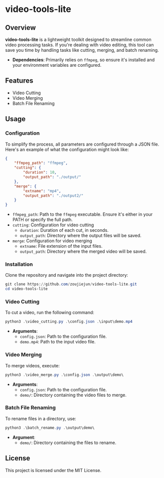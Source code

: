 # video-tools-lite

## Overview

**video-tools-lite** is a lightweight toolkit designed to streamline common video processing tasks. If you're dealing with video editing, this tool can save you time by handling tasks like cutting, merging, and batch renaming.

- **Dependencies**: Primarily relies on `ffmpeg`, so ensure it's installed and your environment variables are configured.

## Features

- Video Cutting
- Video Merging
- Batch File Renaming

## Usage

### Configuration

To simplify the process, all parameters are configured through a JSON file. Here's an example of what the configuration might look like:

```json
{
    "ffmpeg_path": "ffmpeg",
    "cutting": {
        "duration": 10,
        "output_path": "./output/"
    },
    "merge": {
        "extname": "mp4",
        "output_path": "./output2/"
    }
}
```

- `ffmpeg_path`: Path to the `ffmpeg` executable. Ensure it's either in your PATH or specify the full path.
- `cutting`: Configuration for video cutting
  - `duration`: Duration of each cut, in seconds.
  - `output_path`: Directory where the output files will be saved.
- `merge`: Configuration for video merging
  - `extname`: File extension of the input files.
  - `output_path`: Directory where the merged video will be saved.

### Installation

Clone the repository and navigate into the project directory:

```powershell
git clone https://github.com/zoujiejun/video-tools-lite.git
cd video-tools-lite
```

### Video Cutting

To cut a video, run the following command:

```powershell
python3 .\video_cutting.py .\config.json .\input\demo.mp4
```

- **Arguments**:
  - `config.json`: Path to the configuration file.
  - `demo.mp4`: Path to the input video file.

### Video Merging

To merge videos, execute:

```powershell
python3 .\video_merge.py .\config.json .\output\demo\
```

- **Arguments**:
  - `config.json`: Path to the configuration file.
  - `demo/`: Directory containing the video files to merge.

### Batch File Renaming

To rename files in a directory, use:

```powershell
python3 .\batch_rename.py .\output\demo\
```

- **Argument**:
  - `demo/`: Directory containing the files to rename.

## License

This project is licensed under the MIT License.

